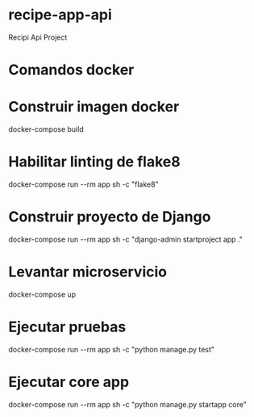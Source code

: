 # recipe-app-api
Recipi Api Project

# Comandos docker
# Construir imagen docker
docker-compose build

# Habilitar linting de flake8
docker-compose run --rm app sh -c "flake8"

# Construir proyecto de Django
docker-compose run --rm app sh -c "django-admin startproject app ."

# Levantar microservicio
docker-compose up

# Ejecutar pruebas
docker-compose run --rm app sh -c "python manage.py test"


# Ejecutar core app
docker-compose run --rm app sh -c "python manage.py startapp core"